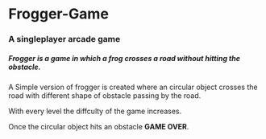 # Frogger-Game
### A singleplayer arcade game

##### Frogger is a game in which a frog crosses a road without hitting the obstacle.

A Simple version of frogger is created where an circular object crosses the road with different shape of obstacle passing by the road.

With every level the diffculty of the game increases. 

Once the circular object hits an obstacle **GAME OVER**.
